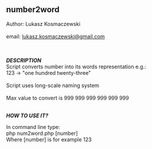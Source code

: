## number2word

Author: Lukasz Kosmaczewski<br>						 
email: lukasz.kosmaczewski@gmail.com<br><br><br>

<b><i>DESCRIPTION</i></b>
<br>
Script converts number into its words representation e.g.:<br>
123 -> "one hundred twenty-three"<br>			 	
Script uses long-scale naming system<br>		
Max value to convert is 999 999 999 999 999 999<br><br>

<b><i>HOW TO USE IT?</b></i>
<br>

In command line type:<br>
php num2word.php [number] <br>
Where [number] is for example 123


